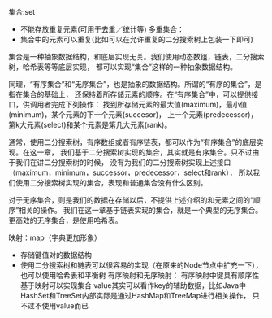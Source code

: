 集合:set
* 不能存放重复元素(可用于去重／统计等)
多重集合：
* 集合中的元素可以重复(比如可以在允许重复的二分搜索树上包装一下即可)

集合是一种抽象数据结构，和底层实现无关。我们使用动态数组，链表，二分搜索树，哈希表等等底层实现，
都可以实现“集合”这样的一种抽象数据结构。

同理，“有序集合”和“无序集合”，也是抽象的数据结构。所谓的“有序的集合”，是指在集合的基础上，
还保持着所存储元素的顺序。在“有序集合”中，可以提供接口，供调用者完成下列操作：
找到所存储元素的最大值(maximum)，最小值(minimum)，某个元素的下一个元素(succesor)，
上一个元素(predecessor)，第k大元素(select)和某个元素是第几大元素(rank)。

通常，使用二分搜索树，有序数组或者有序链表，都可以作为“有序集合”的底层实现。在这一章，
我们基于二分搜索树实现的集合，其实就是有序集合。只不过由于我们在讲二分搜索树的时候，
没有为我们的二分搜索树实现上述接口（maximum，minimum，successor，predecessor，select和rank），
所以我们使用二分搜索树实现的集合，表现和普通集合没有什么区别。

对于无序集合，则是我们的数据在存储以后，不提供上述介绍的和元素之间的“顺序”相关的操作。
我们在这一章基于链表实现的集合，就是一个典型的无序集合。更高效的无序集合，是使用哈希表。

映射：map（字典更加形象）
* 存储键值对的数据结构
* 使用二分搜索树和链表可以很容易的实现（在原来的Node节点中扩充一下），也可以使用哈希表和平衡树
有序映射和无序映射：
有序映射中键具有顺序性
基于映射可以实现集合
value其实可以看作key的辅助数据，比如Java中HashSet和TreeSet内部实际是通过HashMap和TreeMap进行相关操作，
只不过不使用value而已

